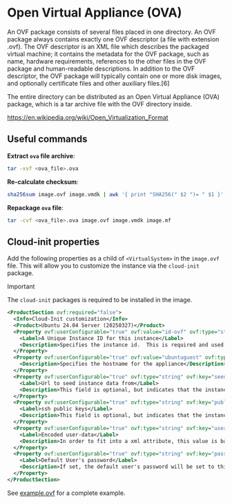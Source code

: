 # Open Virtual Appliance (OVA)
An OVF package consists of several files placed in one directory. An OVF package always contains exactly one OVF descriptor (a file with extension .ovf). The OVF descriptor is an XML file which describes the packaged virtual machine; it contains the metadata for the OVF package, such as name, hardware requirements, references to the other files in the OVF package and human-readable descriptions. In addition to the OVF descriptor, the OVF package will typically contain one or more disk images, and optionally certificate files and other auxiliary files.[6]

The entire directory can be distributed as an Open Virtual Appliance (OVA) package, which is a tar archive file with the OVF directory inside.

https://en.wikipedia.org/wiki/Open_Virtualization_Format

## Useful commands

**Extract `ova` file archive**:
```bash
tar -xvf <ova_file>.ova
```

**Re-calculate checksum**:
```bash
sha256sum image.ovf image.vmdk | awk '{ print "SHA256(" $2 ")= " $1 }' > image.mf
```

**Repackage `ova` file**:
```bash
tar -cvf <ova_file>.ova image.ovf image.vmdk image.mf
```

## Cloud-init properties

Add the following properties as a child of `<VirtualSystem>` in the `image.ovf` file. This will allow you to customize the instance via the `cloud-init` package.

> [!IMPORTANT]
> The `cloud-init` packages is required to be installed in the image.

```xml
<ProductSection ovf:required="false">
  <Info>Cloud-Init customization</Info>
  <Product>Ubuntu 24.04 Server (20250327)</Product>
  <Property ovf:userConfigurable="true" ovf:value="id-ovf" ovf:type="string" ovf:key="instance-id">
    <Label>A Unique Instance ID for this instance</Label>
    <Description>Specifies the instance id.  This is required and used to determine if the machine should take "first boot" actions</Description>
  </Property>
  <Property ovf:userConfigurable="true" ovf:value="ubuntuguest" ovf:type="string" ovf:key="hostname">
    <Description>Specifies the hostname for the appliance</Description>
  </Property>
  <Property ovf:userConfigurable="true" ovf:type="string" ovf:key="seedfrom">
    <Label>Url to seed instance data from</Label>
    <Description>This field is optional, but indicates that the instance should 'seed' user-data and meta-data from the given url.  If set to 'http://tinyurl.com/sm-' is given, meta-data will be pulled from http://tinyurl.com/sm-meta-data and user-data from http://tinyurl.com/sm-user-data.  Leave this empty if you do not want to seed from a url.</Description>
  </Property>
  <Property ovf:userConfigurable="true" ovf:type="string" ovf:key="public-keys">
    <Label>ssh public keys</Label>
    <Description>This field is optional, but indicates that the instance should populate the default user's 'authorized_keys' with this value</Description>
  </Property>
  <Property ovf:userConfigurable="true" ovf:type="string" ovf:key="user-data">
    <Label>Encoded user-data</Label>
    <Description>In order to fit into a xml attribute, this value is base64 encoded . It will be decoded, and then processed normally as user-data.</Description>
  </Property>
  <Property ovf:userConfigurable="true" ovf:type="string" ovf:key="password">
    <Label>Default User's password</Label>
    <Description>If set, the default user's password will be set to this value to allow password based login.  The password will be good for only a single login.  If set to the string 'RANDOM' then a random password will be generated, and written to the console.</Description>
  </Property>
</ProductSection>
```

See [example.ovf](example.ovf) for a complete example.
